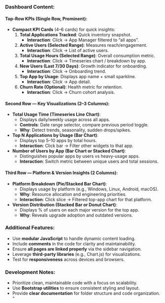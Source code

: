 
### Dashboard Content:
#### Top-Row KPIs (Single Row, Prominent):
- **Compact KPI Cards** (4–6 cards) for quick insights:
  1. **Total Applications Tracked**: Quick inventory snapshot.  
     - **Interaction**: Click → App Manager filtered to “all apps”.
  2. **Active Users (Selected Range)**: Measures reach/engagement.  
     - **Interaction**: Click → List of active users.
  3. **Total Usage Hours (Selected Range)**: Overall consumption metric.  
     - **Interaction**: Click → Timeseries chart / breakdown by app.
  4. **New Users (Last 7/30 Days)**: Growth indicator for onboarding.  
     - **Interaction**: Click → Onboarding trend.
  5. **Top App by Usage**: Displays app name + small sparkline.  
     - **Interaction**: Click → App detail.
  6. **Churn Rate (Optional)**: Health metric for retention.  
     - **Interaction**: Click → Churn cohort analysis.

#### Second Row — Key Visualizations (2–3 Columns):
- **Total Usage Time (Timeseries Line Chart)**:
  - Displays daily/weekly usage across all apps.
  - **Controls**: Date range selector, compare previous period toggle.
  - **Why**: Detect trends, seasonality, sudden drops/spikes.
- **Top N Applications by Usage (Bar Chart)**:
  - Displays top 5–10 apps by total hours.
  - **Interaction**: Click bar → Filter other widgets to that app.
- **Number of Users by App (Bar Chart or Stacked Chart)**:
  - Distinguishes popular apps by users vs heavy-usage apps.
  - **Interaction**: Switch metric between unique users and total sessions.

#### Third Row — Platform & Version Insights (2 Columns):
- **Platform Breakdown (Pie/Stacked Bar Chart)**:
  - Displays usage by platform (e.g., Windows, Linux, Android, macOS).
  - **Why**: Resource allocation and engineering priorities.
  - **Interaction**: Click slice → Filtered top-app chart for that platform.
- **Version Distribution (Stacked Bar or Donut Chart)**:
  - Displays % of users on each major version for the top app.
  - **Why**: Reveals upgrade adoption and outdated versions.

### Additional Features:
- Use **modular JavaScript** to handle dynamic content loading.
- Include **comments** in the code for clarity and maintainability.
- Ensure **all pages are linked properly** via the sidebar navigation.
- Leverage **third-party libraries** (e.g., Chart.js) for visualizations.
- Test for **responsiveness** across devices and browsers.

### Development Notes:
- Prioritize clean, maintainable code with a focus on scalability.
- Use **Bootstrap utilities** to ensure consistent styling and layout.
- Provide **clear documentation** for folder structure and code organization.
"